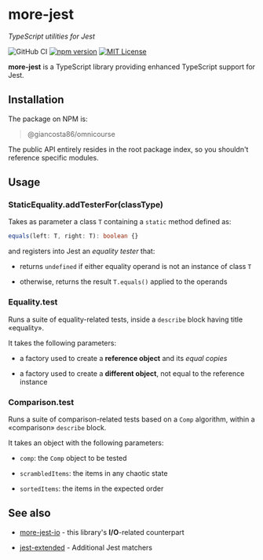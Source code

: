 # more-jest

_TypeScript utilities for Jest_

![GitHub CI](https://github.com/giancosta86/more-jest/actions/workflows/publish-to-npm.yml/badge.svg)
[![npm version](https://badge.fury.io/js/@giancosta86%2Fmore-jest.svg)](https://badge.fury.io/js/@giancosta86%2Fmore-jest)
[![MIT License](https://img.shields.io/badge/license-MIT-blue.svg?style=flat)](/LICENSE)

**more-jest** is a TypeScript library providing enhanced TypeScript support for Jest.

## Installation

The package on NPM is:

> @giancosta86/omnicourse

The public API entirely resides in the root package index, so you shouldn't reference specific modules.

## Usage

### StaticEquality.addTesterFor(classType)

Takes as parameter a class `T` containing a `static` method defined as:

```typescript
equals(left: T, right: T): boolean {}
```

and registers into Jest an _equality tester_ that:

- returns `undefined` if either equality operand is not an instance of class `T`

- otherwise, returns the result `T.equals()` applied to the operands

### Equality.test

Runs a suite of equality-related tests, inside a `describe` block having title «equality».

It takes the following parameters:

- a factory used to create a **reference object** and its _equal copies_

- a factory used to create a **different object**, not equal to the reference instance

### Comparison.test

Runs a suite of comparison-related tests based on a `Comp` algorithm, within a «comparison» `describe` block.

It takes an object with the following parameters:

- `comp`: the `Comp` object to be tested

- `scrambledItems`: the items in any chaotic state

- `sortedItems`: the items in the expected order

## See also

- [more-jest-io](https://github.com/giancosta86/more-jest-io) - this library's **I/O**-related counterpart

- [jest-extended](https://jest-extended.jestcommunity.dev/) - Additional Jest matchers
